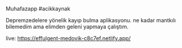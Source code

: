 Muhafazapp
#acikkaynak

Depremzedelere yönelik kayıp bulma aplikasyonu.
ne kadar mantkılı bilemedim ama elimden geleni yapmaya çalıştım.

live: https://effulgent-medovik-c8c7ef.netlify.app/